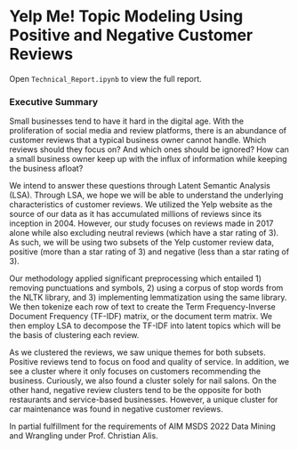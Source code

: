 # Yelp Me! Topic Modeling Using Positive and Negative Customer Reviews

Open `Technical_Report.ipynb` to view the full report.

### Executive Summary

Small businesses tend to have it hard in the digital age. With the proliferation of social media and review platforms, there is an abundance of customer reviews that a typical business owner cannot handle. Which reviews should they focus on? And which ones should be ignored? How can a small business owner keep up with the influx of information while keeping the business afloat?

We intend to answer these questions through Latent Semantic Analysis (LSA). Through LSA, we hope we will be able to understand the underlying characteristics of customer reviews. We utilized the Yelp website as the source of our data as it has accumulated millions of reviews since its inception in 2004. However, our study focuses on reviews made in 2017 alone while also excluding neutral reviews (which have a star rating of 3). As such, we will be using two subsets of the Yelp customer review data, positive (more than a star rating of 3) and negative (less than a star rating of 3).

Our methodology applied significant preprocessing which entailed 1) removing punctuations and symbols, 2) using a corpus of stop words from the NLTK library, and 3) implementing lemmatization using the same library. We then tokenize each row of text to create the Term Frequency-Inverse Document Frequency (TF-IDF) matrix, or the document term matrix. We then employ LSA to decompose the TF-IDF into latent topics which will be the basis of clustering each review.

As we clustered the reviews, we saw unique themes for both subsets. Positive reviews tend to focus on food and quality of service. In addition, we see a cluster where it only focuses on customers recommending the business. Curiously, we also found a cluster solely for nail salons. On the other hand, negative review clusters tend to be the opposite for both restaurants and service-based businesses. However, a unique cluster for car maintenance was found in negative customer reviews.

In partial fulfillment for the requirements of AIM MSDS 2022 Data Mining and Wrangling under Prof. Christian Alis.
